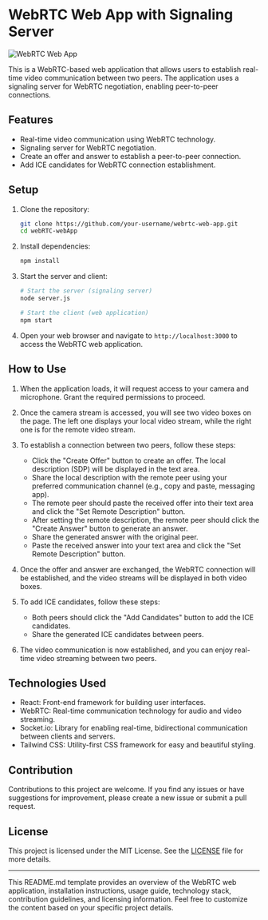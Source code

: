 # WebRTC Web App with Signaling Server

![WebRTC Web App](/screenshots/screenshot.png)

This is a WebRTC-based web application that allows users to establish real-time video communication between two peers. The application uses a signaling server for WebRTC negotiation, enabling peer-to-peer connections.

## Features

- Real-time video communication using WebRTC technology.
- Signaling server for WebRTC negotiation.
- Create an offer and answer to establish a peer-to-peer connection.
- Add ICE candidates for WebRTC connection establishment.

## Setup

1. Clone the repository:

   ```bash
   git clone https://github.com/your-username/webrtc-web-app.git
   cd webRTC-webApp
   ```

2. Install dependencies:

   ```bash
   npm install
   ```

3. Start the server and client:

   ```bash
   # Start the server (signaling server)
   node server.js

   # Start the client (web application)
   npm start
   ```

4. Open your web browser and navigate to `http://localhost:3000` to access the WebRTC web application.

## How to Use

1. When the application loads, it will request access to your camera and microphone. Grant the required permissions to proceed.

2. Once the camera stream is accessed, you will see two video boxes on the page. The left one displays your local video stream, while the right one is for the remote video stream.

3. To establish a connection between two peers, follow these steps:

   - Click the "Create Offer" button to create an offer. The local description (SDP) will be displayed in the text area.
   - Share the local description with the remote peer using your preferred communication channel (e.g., copy and paste, messaging app).
   - The remote peer should paste the received offer into their text area and click the "Set Remote Description" button.
   - After setting the remote description, the remote peer should click the "Create Answer" button to generate an answer.
   - Share the generated answer with the original peer.
   - Paste the received answer into your text area and click the "Set Remote Description" button.

4. Once the offer and answer are exchanged, the WebRTC connection will be established, and the video streams will be displayed in both video boxes.

5. To add ICE candidates, follow these steps:

   - Both peers should click the "Add Candidates" button to add the ICE candidates.
   - Share the generated ICE candidates between peers.

6. The video communication is now established, and you can enjoy real-time video streaming between two peers.

## Technologies Used

- React: Front-end framework for building user interfaces.
- WebRTC: Real-time communication technology for audio and video streaming.
- Socket.io: Library for enabling real-time, bidirectional communication between clients and servers.
- Tailwind CSS: Utility-first CSS framework for easy and beautiful styling.

## Contribution

Contributions to this project are welcome. If you find any issues or have suggestions for improvement, please create a new issue or submit a pull request.

## License

This project is licensed under the MIT License. See the [LICENSE](/LICENSE) file for more details.

---

This README.md template provides an overview of the WebRTC web application, installation instructions, usage guide, technology stack, contribution guidelines, and licensing information. Feel free to customize the content based on your specific project details.
